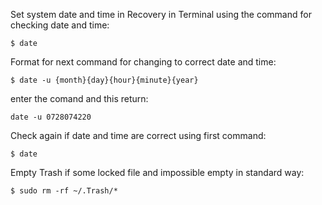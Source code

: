 Set system date and time in Recovery in Terminal using the command for checking date and time:

```
$ date
```
Format for next command for changing to correct date and time:
```
$ date -u {month}{day}{hour}{minute}{year}
```
enter the comand and this return:

```
date -u 0728074220
```
Check again if date and time are correct using first command:
```
$ date
```
Empty Trash if some locked file and impossible empty in standard way:

```
$ sudo rm -rf ~/.Trash/*
```
